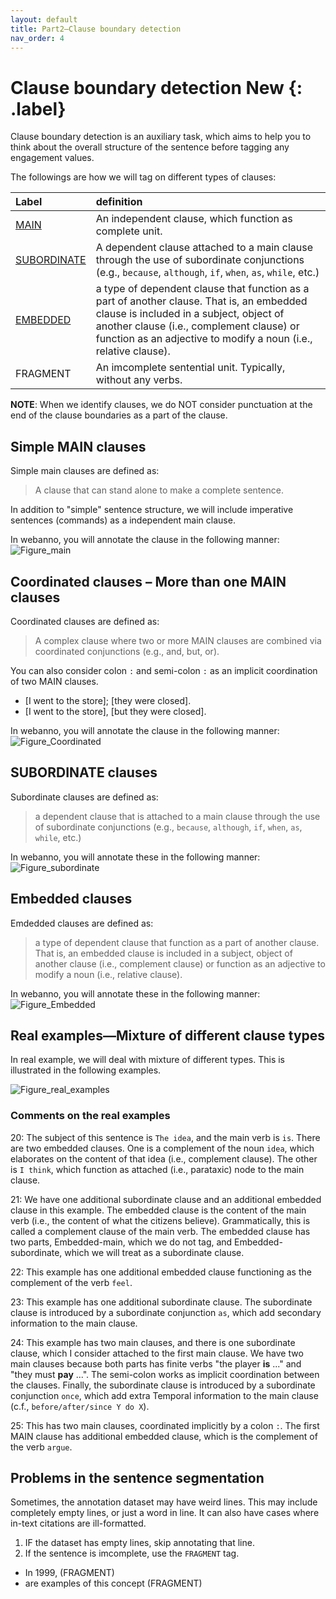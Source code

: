 ```yaml
---
layout: default
title: Part2–Clause boundary detection
nav_order: 4
---
```


# Clause boundary detection New {: .label}

Clause boundary detection is an auxiliary task, which aims to help you to think about the overall structure of the sentence before tagging any engagement values.

The followings are how we will tag on different types of clauses:

| Label                               | definition                                                                                                                                                                                                                                           |
| :---------------------------------- | :--------------------------------------------------------------------------------------------------------------------------------------------------------------------------------------------------------------------------------------------------- |
| [MAIN](#simple-main-clauses)        | An independent clause, which function as complete unit.                                                                                                                                                                                              |
| [SUBORDINATE](#subordinate-clauses) | A dependent clause attached to a main clause through the use of subordinate conjunctions (e.g., `because`, `although`, `if`, `when`, `as`, `while`, etc.)                                                                                            |
| [EMBEDDED](#embedded-clauses)       | a type of dependent clause that function as a part of another clause. That is, an embedded clause is included in a subject, object of another clause (i.e., complement clause) or function as an adjective to modify a noun (i.e., relative clause). |
| FRAGMENT                            | An imcomplete sentential unit. Typically, without any verbs.                                                                                                                                                                                         |


**NOTE**: When we identify clauses, we do NOT consider punctuation at the end of the clause boundaries as a part of the clause. 

## Simple MAIN clauses

Simple main clauses are defined as:
> A clause that can stand alone to make a complete sentence.

In addition to "simple" sentence structure, we will include imperative sentences (commands) as a independent main clause.

In webanno, you will annotate the clause in the following manner:
![Figure_main](/figures/simple_main_clauses1.png)

## Coordinated clauses – More than one MAIN clauses

Coordinated clauses are defined as:
> A complex clause where two or more MAIN clauses are combined via coordinated conjunctions (e.g., and, but, or).

You can also consider colon `:` and semi-colon `:` as an implicit coordination of two MAIN clauses.

- [I went to the store]; [they were closed].
- [I went to the store], [but they were closed].

In webanno, you will annotate the clause in the following manner:
![Figure_Coordinated](/figures/Coord_clauses1.png)


## SUBORDINATE clauses

Subordinate clauses are defined as:
> a dependent clause that is attached to a main clause through the use of subordinate conjunctions (e.g., `because`, `although`, `if`, `when`, `as`, `while`, etc.)

In webanno, you will annotate these in the following manner:
![Figure_subordinate](/figures/Main_subordinate1.png)



## Embedded clauses

Emdedded clauses are defined as:
> a type of dependent clause that function as a part of another clause. That is, an embedded clause is included in a subject, object of another clause (i.e., complement clause) or function as an adjective to modify a noun (i.e., relative clause).

In webanno, you will annotate these in the following manner:
![Figure_Embedded](/figures/Embedded1.png)



## Real examples—Mixture of different clause types

In real example, we will deal with mixture of different types. 
This is illustrated in the following examples.

![Figure_real_examples](/figures/Real_examples1.png)

### Comments on the real examples

20: The subject of this sentence is `The idea`, and the main verb is `is`. There are two embedded clauses. One is a complement of the noun `idea`, which elaborates on the content of that idea (i.e., complement clause). The other is `I think`, which function as attached (i.e., parataxic) node to the main clause. 

21: We have one additional subordinate clause and an additional embedded clause in this example. The embedded clause is the content of the main verb (i.e., the content of what the citizens believe). Grammatically, this is called a complement clause of the main verb. The embedded clause has two parts, Embedded-main, which we do not tag, and Embedded-subordinate, which we will treat as a subordinate clause.

22: This example has one additional embedded clause functioning as the complement of the verb `feel`.

23: This example has one additional subordinate clause. The subordinate clause is introduced by a subordinate conjunction `as`, which add secondary information to the main clause.

24: This example has two main clauses, and there is one subordinate clause, which I consider attached to the first main clause. We have two main clauses because both parts has finite verbs "the player **is** ..." and "they must **pay** ...". The semi-colon works as implicit coordination between the clauses. Finally, the subordinate clause is introduced by a subordinate conjunction `once`, which add extra Temporal information to the main clause (c.f., `before/after/since Y do X`).

25: This has two main clauses, coordinated implicitly by a colon `:`. The first MAIN clause has additional embedded clause, which is the complement of the verb `argue`.  



## Problems in the sentence segmentation

Sometimes, the annotation dataset may have weird lines. This may include completely empty lines, or just a word in line. It can also have cases where in-text citations are ill-formatted.

1. IF the dataset has empty lines, skip annotating that line.
2. If the sentence is imcomplete, use the `FRAGMENT` tag.
  - In 1999, (FRAGMENT)
  - are examples of this concept (FRAGMENT)


